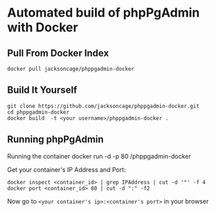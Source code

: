 Automated build of phpPgAdmin with Docker
=================

Pull From Docker Index
----------

    docker pull jacksoncage/phppgadmin-docker

Build It Yourself
----------

    git clone https://github.com/jacksoncage/phppgadmin-docker.git
    cd phppgadmin-docker
    docker build  -t <your username>/phppgadmin-docker .

Running phpPgAdmin
----------

Running the container
    docker run -d -p 80 <your username>/phppgadmin-docker
    
Get your container's IP Address and Port:

    docker inspect <container_id> | grep IPAddress | cut -d '"' -f 4
    docker port <container_id> 80 | cut -d ":" -f2

Now go to `<your container's ip>:<container's port>` in your browser